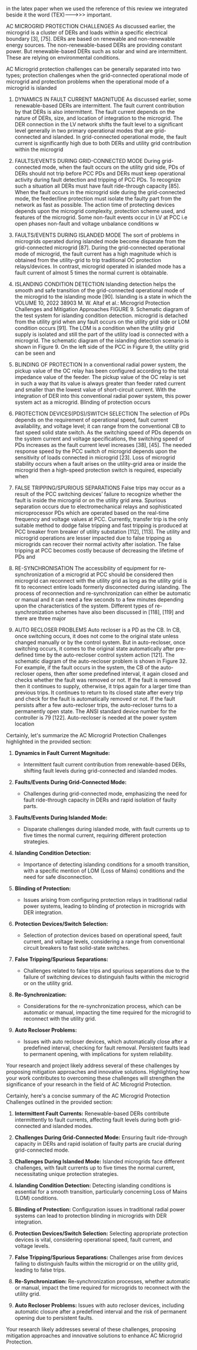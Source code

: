 in the latex paper when we used the reference of this review we integrated beside it the word (TEX)--->>> important.

AC MICROGRID PROTECTION CHALLENGES
As discussed earlier, the microgrid is a cluster of DERs and
loads within a specific electrical boundary [3], [75]. DERs are
based on renewable and non-renewable energy sources. The
non-renewable-based DERs are providing constant power.
But renewable-based DERs such as solar and wind are
intermittent. These are relying on environmental conditions.


AC Microgrid protection challenges can be generally
separated into two types; protection challenges when the
grid-connected operational mode of microgrid and protection
problems when the operational mode of a microgrid is
islanded

1) DYNAMICS IN FAULT CURRENT MAGNITUDE
As discussed earlier, some renewable-based DERs are
intermittent. The fault current contribution by that DERs is
also intermittent. The fault current depends on the nature of
DERs, size, and location of integration to the microgrid. The
DER connection in the LV network shifts the fault level to a
significant level generally in two primary operational modes
that are grid-connected and islanded. In grid-connected
operational mode, the fault current is significantly high due to
both DERs and utility grid contribution within the microgrid


2) FAULTS/EVENTS DURING GRID-CONNECTED MODE
During grid-connected mode, when the fault occurs on the
utility grid side, PDs of DERs should not trip before PCC
PDs and DERs must keep operational activity during fault
detection and tripping of PCC PDs. To recognize such a
situation all DERs must have fault ride-through capacity [85].
When the fault occurs in the microgrid side during the
grid-connected mode, the feeder/line protection must isolate
the faulty part from the network as fast as possible. The
action time of protecting devices depends upon the microgrid
complexity, protection scheme used, and features of the
microgrid. Some non-fault events occur in LV at PCC i.e open
phases non-fault and voltage unbalance conditions w


3) FAULTS/EVENTS DURING ISLANDED MODE
The sort of problems in microgrids operated during islanded
mode become disparate from the grid-connected microgrid [87]. During the grid-connected operational mode of
microgrid, the fault current has a high magnitude which is
obtained from the utility-grid to trip traditional OC protection
relays/devices. In contrast, microgrid operated in islanded
mode has a fault current of almost 5 times the normal current
is obtainable.


4) ISLANDING CONDITION DETECTION
Islanding detection helps the smooth and safe transition of
the grid-connected operational mode of the microgrid to
the islanding mode [90]. Islanding is a state in which the
VOLUME 10, 2022 38903
M. W. Altaf et al.: Microgrid Protection Challenges and Mitigation Approaches
FIGURE 9. Schematic diagram of the test system for islanding condition
detection.
microgrid is detached from the utility grid when any fault
occurs on the utility grid side or LOM condition occurs [91].
The LOM is a condition when the utility grid supply is
isolated and still the part of the utility load is connected
with a microgrid. The schematic diagram of the islanding
detection scenario is shown in Figure 9. On the left side
of the PCC in Figure 9, the utility grid can be seen and


5) BLINDING OF PROTECTION
In a conventional radial power system, the pickup value of
the OC relay has been configured according to the total
impedance value of the feeder. The pickup value of the
OC relay is set in such a way that its value is always
greater than feeder rated current and smaller than the lowest
value of short-circuit current. With the integration of DER
into this conventional radial power system, this power
system act as a microgrid. Blinding of protection occurs

6) PROTECTION DEVICES(PDS)/SWITCH SELECTION
The selection of PDs depends on the requirement of
operational speed, fault current availability, and voltage level;
it can range from the conventional CB to fast speed solid state
switch. As the switching speed of PDs depends on the system
current and voltage specifications, the switching speed of PDs
increases as the fault current level increases [38], [45].
The needed response speed by the PCC switch of
microgrid depends upon the sensitivity of loads connected
in microgrid [23]. Loss of microgrid stability occurs when a
fault arises on the utility-grid area or inside the microgrid then
a high-speed protection switch is required, especially when

7) FALSE TRIPPING/SPURIOUS SEPARATIONS
False trips may occur as a result of the PCC switching
devices’ failure to recognize whether the fault is inside the
microgrid or on the utility grid area. Spurious separation
occurs due to electromechanical relays and sophisticated
microprocessor PDs which are operated based on the
real-time frequency and voltage values at PCC. Currently,
transfer trip is the only suitable method to dodge false tripping
and fast tripping is produced at PCC breaker from breaker of
utility substation [112], [113].
The utility and microgrid operations are lesser impacted
due to false tripping as microgrids can recover their normal
activity after isolation. The false tripping at PCC becomes
costly because of decreasing the lifetime of PDs and

8) RE-SYNCHRONISATION
The accessibility of equipment for re-synchronization of a
microgrid at PCC should be considered then microgrid can
reconnect with the utility grid as long as the utility grid is fit to
reconnect entire loads formerly disconnected during islanding. The process of reconnection and re-synchronization can
either be automatic or manual and it can need a few seconds
to a few minutes depending upon the characteristics of the
system. Different types of re-synchronization schemes have
also been discussed in [118], [119] and there are three major


9) AUTO RECLOSER PROBLEMS
Auto recloser is a PD as the CB. In CB, once switching
occurs, it does not come to the original state unless changed
manually or by the control system. But in auto-recloser, once
switching occurs, it comes to the original state automatically
after pre-defined time by the auto-recloser control system
action [121]. The schematic diagram of the auto-recloser
problem is shown in Figure 32. For example, if the fault
occurs in the system, the CB of the auto-recloser opens, then
after some predefined interval, it again closed and checks
whether the fault was removed or not. If the fault is removed
then it continues to supply, otherwise, it trips again for a larger
time than previous trips. It continues to return to its closed
state after every trip and check for the fault is automatically
removed or not. If the fault persists after a few auto-recloser
trips, the auto-recloser turns to a permanently open state. The
ANSI standard device number for the controller is 79 [122].
Auto-recloser is needed at the power system location



<!-- the chatGpt summery for the challegnes -->
Certainly, let's summarize the AC Microgrid Protection Challenges highlighted in the provided section:

1. **Dynamics in Fault Current Magnitude:**
   - Intermittent fault current contribution from renewable-based DERs, shifting fault levels during grid-connected and islanded modes.

2. **Faults/Events During Grid-Connected Mode:**
   - Challenges during grid-connected mode, emphasizing the need for fault ride-through capacity in DERs and rapid isolation of faulty parts.

3. **Faults/Events During Islanded Mode:**
   - Disparate challenges during islanded mode, with fault currents up to five times the normal current, requiring different protection strategies.

4. **Islanding Condition Detection:**
   - Importance of detecting islanding conditions for a smooth transition, with a specific mention of LOM (Loss of Mains) conditions and the need for safe disconnection.

5. **Blinding of Protection:**
   - Issues arising from configuring protection relays in traditional radial power systems, leading to blinding of protection in microgrids with DER integration.

6. **Protection Devices/Switch Selection:**
   - Selection of protection devices based on operational speed, fault current, and voltage levels, considering a range from conventional circuit breakers to fast solid-state switches.

7. **False Tripping/Spurious Separations:**
   - Challenges related to false trips and spurious separations due to the failure of switching devices to distinguish faults within the microgrid or on the utility grid.

8. **Re-Synchronization:**
   - Considerations for the re-synchronization process, which can be automatic or manual, impacting the time required for the microgrid to reconnect with the utility grid.

9. **Auto Recloser Problems:**
   - Issues with auto recloser devices, which automatically close after a predefined interval, checking for fault removal. Persistent faults lead to permanent opening, with implications for system reliability.

Your research and project likely address several of these challenges by proposing mitigation approaches and innovative solutions. Highlighting how your work contributes to overcoming these challenges will strengthen the significance of your research in the field of AC Microgrid Protection.

<!-- suumerey two chatgpt -->

Certainly, here's a concise summary of the AC Microgrid Protection Challenges outlined in the provided section:

1. **Intermittent Fault Currents:** Renewable-based DERs contribute intermittently to fault currents, affecting fault levels during both grid-connected and islanded modes.

2. **Challenges During Grid-Connected Mode:** Ensuring fault ride-through capacity in DERs and rapid isolation of faulty parts are crucial during grid-connected mode.

3. **Challenges During Islanded Mode:** Islanded microgrids face different challenges, with fault currents up to five times the normal current, necessitating unique protection strategies.

4. **Islanding Condition Detection:** Detecting islanding conditions is essential for a smooth transition, particularly concerning Loss of Mains (LOM) conditions.

5. **Blinding of Protection:** Configuration issues in traditional radial power systems can lead to protection blinding in microgrids with DER integration.

6. **Protection Devices/Switch Selection:** Selecting appropriate protection devices is vital, considering operational speed, fault current, and voltage levels.

7. **False Tripping/Spurious Separations:** Challenges arise from devices failing to distinguish faults within the microgrid or on the utility grid, leading to false trips.

8. **Re-Synchronization:** Re-synchronization processes, whether automatic or manual, impact the time required for microgrids to reconnect with the utility grid.

9. **Auto Recloser Problems:** Issues with auto recloser devices, including automatic closure after a predefined interval and the risk of permanent opening due to persistent faults.

Your research likely addresses several of these challenges, proposing mitigation approaches and innovative solutions to enhance AC Microgrid Protection.